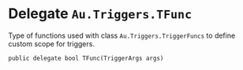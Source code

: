 # Delegate `Au.Triggers.TFunc`

Type of functions used with class `Au.Triggers.TriggerFuncs` to define custom scope for triggers.

```
public delegate bool TFunc(TriggerArgs args)
```

